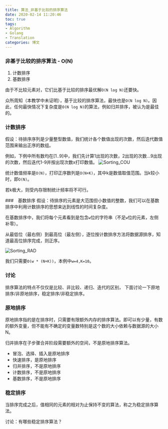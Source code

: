 ```yaml
---
title: 算法_非基于比较的排序算法
date: 2020-02-14 11:20:46
toc: true
tags: 
- Algorithm
- Golang
- Translation
categories: 博文
---
```

### 非基于比较的排序算法 - O(N)
1. 计数排序
2. 基数排序

由于不比较元素对，它们比基于比较的排序最优解`O(N log N)`还要快。
<!--more-->
众所周知（本教学中未证明），基于比较的排序算法，最快也是`O(N log N)`。因此，任何最快情况下复杂度是`O(N log N)`的算法，例如归并排序，被认为是最佳的。

### 计数排序
假设：待排序序列是少量整型数值，我们统计各个数值出现的次数，然后迭代数值范围来输出正序的数组。

例如，下例中所有数均在[1..9]中，我们先计算1出现的次数，2出现的次数...9出现的次数，然后迭代1-9并按出现次数x打印数值。
![Sorting_COU](/images/ds/Sorting_COU.gif)

统计数值频率是`O(N)`，打印正序数列是`O(N+K)`，其中k是数值取值范围。当k较小时，即`O(N)`。

若k极大，则受内存限制统计频率将不可行。


###　基数排序
假设：待排序的元素是大范围但小数值的整数，我们可以在基数排序中利用计数排序的思想来达到线性的时间复杂度。

在基数排序中，我们将每个元素看到是包含`w`位的字符串（不足`w`位的元素，左侧补零）。

从最低位（最右侧）到最高位（最左侧），逐位按计数排序方法将数据源排序，知道最高位排序完成，则正序。

![Sorting_RAD](/images/ds/Sorting_RAD.gif)

我们只需要`O(w * (N+K))`，本例中`w=4,K=10`。

### 讨论
排序算法的特点不仅仅是比较、非比较、递归、迭代的区别，
下面讨论一下原地排序/非原地排序，稳定排序/非稳定排序。

### 原地排序
原地排序指的是在排序时，只需要有限额外内存的排序算法。即可以有少量，有数的额外变量，但不能有不确定的变量数特别是这个数的大小依赖与数据源的大小N。

归并排序在子步骤合并阶段需要额外的空间，不是原地排序算法。
- 冒泡、选择、插入是原地排序
- 快速排序，是原地排序
- 归并排序，不是原地排序
- 计数排序，不是原地排序
- 基数排序，不是原地排序

### 稳定排序
当排序完成之后，值相同的元素的相对为止保持不变的算法，称之为稳定排序算法。

<!--more-->
讨论：有哪些稳定排序算法？
